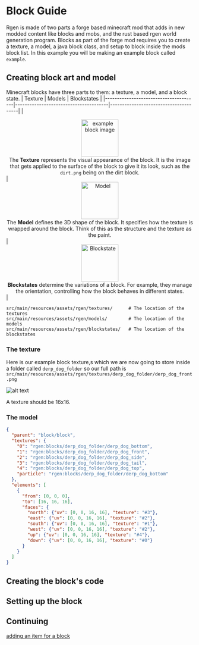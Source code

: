 # Block Guide
Rgen is made of two parts a forge based minecraft mod that adds in new modded content like blocks and mobs, and the rust based rgen world generation program. Blocks as part of the forge mod requires you to create a texture, a model, a java block class, and setup to block inside the mods block list. In this example you will be making an example block called `example`.

## Creating block art and model 
Minecraft blocks have three parts to them: a texture, a model, and a block state.
| Texture                               | Models                                | Blockstates                           |
|---------------------------------------|---------------------------------------|---------------------------------------|
| <div style="text-align: center;"><img src="../art/example_block.png" alt="example block image" width="100"><br> The **Texture** represents the visual appearance of the block. It is the image that gets applied to the surface of the block to give it its look, such as the `dirt.png` being on the dirt block.</div> | <div style="text-align: center;"><img src="../art/example_model.png" alt="Model" width="100"><br> The **Model** defines the 3D shape of the block. It specifies how the texture is wrapped around the block. Think of this as the structure and the texture as the paint.</div> | <div style="text-align: center;"><img src="../art/example_blockstate.png" alt="Blockstate" width="100"><br> **Blockstates** determine the variations of a block. For example, they manage the orientation, controlling how the block behaves in different states.</div> |



```
src/main/resources/assets/rgen/textures/      # The location of the textures
src/main/resources/assets/rgen/models/        # The location of the models
src/main/resources/assets/rgen/blockstates/   # The location of the blockstates
```

### The texture
Here is our example block texture,s which we are now going to store inside a folder called `derp_dog_folder` so our full path is `src/main/resources/assets/rgen/textures/derp_dog_folder/derp_dog_front.png`

![alt text](../art/example_block.png "example block image")

A texture should be 16x16.

### The model
```json
{
  "parent": "block/block",
  "textures": {
    "0": "rgen:blocks/derp_dog_folder/derp_dog_bottom",
    "1": "rgen:blocks/derp_dog_folder/derp_dog_front",
    "2": "rgen:blocks/derp_dog_folder/derp_dog_side",
    "3": "rgen:blocks/derp_dog_folder/derp_dog_tail",
    "4": "rgen:blocks/derp_dog_folder/derp_dog_top",
    "particle": "rgen:blocks/derp_dog_folder/derp_dog_bottom"
  },
  "elements": [
    {
      "from": [0, 0, 0],
      "to": [16, 16, 16],
      "faces": {
        "north": {"uv": [0, 0, 16, 16], "texture": "#3"},
        "east": {"uv": [0, 0, 16, 16], "texture": "#2"},
        "south": {"uv": [0, 0, 16, 16], "texture": "#1"},
        "west": {"uv": [0, 0, 16, 16], "texture": "#2"},
        "up": {"uv": [0, 0, 16, 16], "texture": "#4"},
        "down": {"uv": [0, 0, 16, 16], "texture": "#0"}
      }
    }
  ]
}
```

## Creating the block's code

## Setting up the block

## Continuing
[adding an item for a block]()

